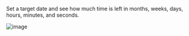 Set a target date and see how much time is left in months, weeks, days, hours, minutes, and seconds.

![image](https://github.com/user-attachments/assets/f4800ca1-05fc-49db-a1c2-e6576392b18d)
